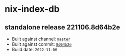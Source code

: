 # nix-index-db
## standalone release 221106.8d64b2e
- Built against channel: [`master`](https://github.com/nixos/nixpkgs/tree/master)
- Built against commit: [`8d64b2e`](https://github.com/NixOS/nixpkgs/commit/8d64b2e7f7f018556dd466154e20088d428a2708)
- Build date: `2022-11-06`
